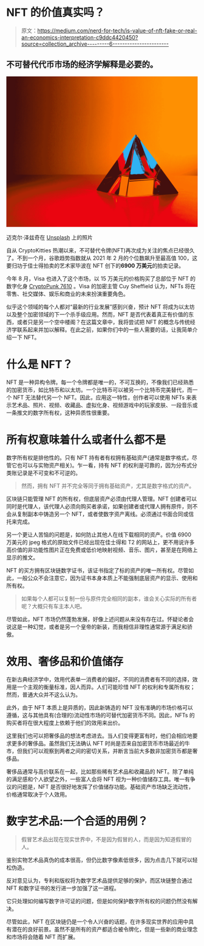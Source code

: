 # NFT 的价值真实吗？

> 原文：<https://medium.com/nerd-for-tech/is-value-of-nft-fake-or-real-an-economics-interpretation-c9ddc4420450?source=collection_archive---------6----------------------->

## 不可替代代币市场的经济学解释是必要的。

![](img/f3ff1775fc4d09446c94c18b2814fad8.png)

迈克尔·泽兹奇在 [Unsplash](https://unsplash.com/collections/sXfLKL7prNc/nft?utm_source=unsplash&utm_medium=referral&utm_content=creditCopyText) 上的照片

自从 CryptoKitties 热潮以来，不可替代令牌(NFT)再次成为关注的焦点已经很久了。不到一个月，谷歌趋势指数就从 2021 年 2 月的个位数飙升至最高值 100，这要归功于佳士得拍卖的艺术家毕波在 NFT 创下的**6900 万美元**的拍卖记录。

今年 8 月，Visa 也进入了这个市场，以 15 万美元的价格购买了总部位于 NFT 的数字化身 [CryptoPunk 7610](https://www.larvalabs.com/cryptopunks/details/7610) 。Visa 的加密主管 Cuy Sheffield 认为，NFTs 将在零售、社交媒体、娱乐和商业的未来扮演重要角色。

似乎这个领域的每个人都对“最新的行业发展”感到兴奋，预计 NFT 将成为以太坊以及整个加密领域的下一个杀手级应用。然而，NFT 是否代表着真正有价值的东西，或者只是另一个空中楼阁？在这篇文章中，我将尝试把 NFT 的概念与传统经济学联系起来并加以解释。在此之前，如果你们中的一些人需要的话，让我简单介绍一下 NFT。

# 什么是 NFT？

NFT 是一种异构令牌。每一个令牌都是唯一的，不可互换的，不像我们已经熟悉的加密货币，如比特币和以太坊。一个比特币可以被另一个比特币完美替代，而一个 NFT 无法替代另一个 NFT。因此，应用这一特性，创作者可以使用 NFTs 来表示艺术品、照片、视频、收藏品、虚拟化身、视频游戏中的玩家皮肤、一段音乐或一条推文的数字所有权，这种异质性很重要。

# 所有权意味着什么或者什么都不是

数字所有权是排他性的。只有 NFT 持有者有权拥有基础资产(通常是数字格式，尽管它也可以与实物资产相关)。乍一看，持有 NFT 的权利是可靠的，因为分布式分类账记录是不可变和不可逆的。

> 然而，拥有 NFT 并不完全等同于拥有基础资产，尤其是数字格式的资产。

区块链只能管理 NFT 的所有权，但底层资产必须由代理人管理。NFT 创建者可以同时是代理人，该代理人必须向购买者承诺，如果创建者或代理人拥有原件，则不会从复制副本中铸造另一个 NFT，或者使数字资产离线。必须通过书面合同或信托来完成。

另一个更让人苦恼的问题是，如何防止其他人在线下载相同的资产。价值 6900 万美元的 jpeg 格式的原始文件已经出现在佳士得和 T2 的网站上，更不用说许多高价值的非功能性图片正在免费或低价地映射视频、音乐、图片，甚至是在网络上显示的推文。

NFT 的买方拥有区块链数字证书，该证书指定了标的资产的唯一所有权。尽管如此，一般公众不会注意它，因为证书本身本质上不能强制底层资产的显示、使用和所有权。

> 如果每个人都可以复制一份与原件完全相同的副本，谁会关心实际的所有者呢？大概只有车主本人吧。

尽管如此，NFT 市场仍然蓬勃发展，好像上述问题从来没有存在过。怀疑论者会说这是一种幻觉，或者是另一个皇帝的新装，而我相信非理性通常源于满足和骄傲。

# 效用、奢侈品和价值储存

在新古典经济学中，效用代表单一消费者的偏好。不同的消费者有不同的选择，效用是一个主观的衡量标准，因人而异。人们可能珍惜 NFT 的权利和专属所有权；然而，普通大众并不这么认为。

此外，由于 NFT 本质上是异质的，因此新铸造的 NFT 没有准确的市场价格可以遵循，这与其他具有(合理的)流动性市场的可替代加密货币不同。因此，NFTs 的购买者将在很大程度上依赖于他们的效用来出价。

这里我们也可以把奢侈品的想法考虑进去。当人们变得更富有时，他们会相应地要求更多的奢侈品。虽然我们无法确认 NFT 时尚是否来自加密货币市场最近的牛市，但我们可以观察到两者之间的密切关系，并断言当前大多数非加密货币都是奢侈品。

奢侈品通常与高价联系在一起，比如那些稀有艺术品和收藏品的 NFT。除了单纯的满足感和个人欲望之外，一些富人会将 NFT 视为一种价值储存工具。唯一有争议的问题是，NFT 是否很好地发挥了价值储存功能。基础资产市场缺乏流动性，价格通常取决于个人效用。

# 数字艺术品:一个合适的用例？

> 假冒艺术品出现在现实世界中，不是因为假冒的人，而是因为知道假冒的人。

鉴别实物艺术品真伪的成本很高，但仍比数字像素低很多，因为点击几下就可以轻松伪造。

反对意见认为，专利和版权将为数字艺术品提供足够的保护，而区块链整合通过 NFT 和数字证书的发行进一步加强了这一进程。

它只处理如何编写数字许可证的问题，但是如何保护数字所有权的问题仍然没有解决。

尽管如此，NFT 在区块链仍是一个令人兴奋的话题，在许多现实世界的应用中具有潜在的良好前景。虽然不是所有的资产都适合被令牌化，但是一些新的商业理念和市场将会随着 NFT 而扩展。